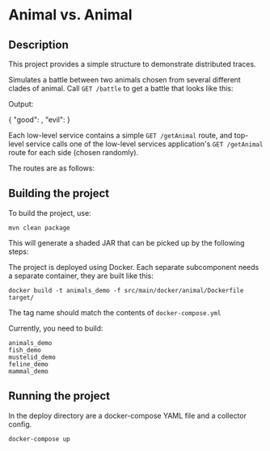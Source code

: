 # Animal vs. Animal

## Description

This project provides a simple structure to demonstrate distributed traces.

Simulates a battle between two animals chosen from several different clades of animal. Call `GET /battle` to get a 
battle that looks like this:

Output:

{
"good": <animal1>,
"evil": <animal1>
}

Each low-level service contains a simple `GET /getAnimal` route, and top-level service calls one of the low-level services
application's `GET /getAnimal` route for each side (chosen randomly).

The routes are as follows:


## Building the project

To build the project, use:

```shell
mvn clean package
```

This will generate a shaded JAR that can be picked up by the following steps:

The project is deployed using Docker. Each separate subcomponent needs a separate container, they are built like this:

```shell
docker build -t animals_demo -f src/main/docker/animal/Dockerfile target/
```

The tag name should match the contents of `docker-compose.yml`

Currently, you need to build:

```
animals_demo
fish_demo
mustelid_demo
feline_demo
mammal_demo
```


## Running the project

In the deploy directory are a docker-compose YAML file and a collector config.

```shell
docker-compose up
```